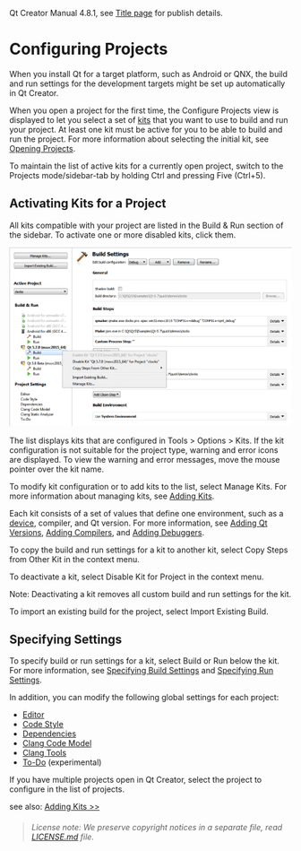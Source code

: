 
Qt Creator Manual 4.8.1,
see [Title page](title-page.md) for publish details.

Configuring Projects
====================

When you install Qt for a target platform, such as Android or QNX, the build and run settings for the development targets might be set up automatically in Qt Creator.

When you open a project for the first time, the Configure Projects view is displayed to let you select a set of [kits](https://doc.qt.io/qtcreator/creator-glossary.html#glossary-buildandrun-kit) that you want to use to build and run your project. At least one kit must be active for you to be able to build and run the project. For more information about selecting the initial kit, see [Opening Projects](https://doc.qt.io/qtcreator/creator-project-opening.html).

To maintain the list of active kits for a currently open project, switch to the Projects mode/sidebar-tab by holding Ctrl and pressing Five (Ctrl+5).

Activating Kits for a Project
-------------------------------------------------

All kits compatible with your project are listed in the Build & Run section of the sidebar. To activate one or more disabled kits, click them.

![](images/project-kits.png)

The list displays kits that are configured in Tools > Options > Kits. If the kit configuration is not suitable for the project type, warning and error icons are displayed. To view the warning and error messages, move the mouse pointer over the kit name.

To modify kit configuration or to add kits to the list, select Manage Kits. For more information about managing kits, see [Adding Kits](https://doc.qt.io/qtcreator/creator-targets.html).

Each kit consists of a set of values that define one environment, such as a [device](https://doc.qt.io/qtcreator/creator-glossary.html#glossary-device), compiler, and Qt version. For more information, see [Adding Qt Versions](https://doc.qt.io/qtcreator/creator-project-qmake.html), [Adding Compilers](https://doc.qt.io/qtcreator/creator-tool-chains.html), and [Adding Debuggers](https://doc.qt.io/qtcreator/creator-debuggers.html).

To copy the build and run settings for a kit to another kit, select Copy Steps from Other Kit in the context menu.

To deactivate a kit, select Disable Kit for Project in the context menu.

Note: Deactivating a kit removes all custom build and run settings for the kit.

To import an existing build for the project, select Import Existing Build.

Specifying Settings
-------------------------------------------------

To specify build or run settings for a kit, select Build or Run below the kit. For more information, see [Specifying Build Settings](https://doc.qt.io/qtcreator/creator-build-settings.html) and [Specifying Run Settings](https://doc.qt.io/qtcreator/creator-run-settings.html).

In addition, you can modify the following global settings for each project:

-   [Editor](editor-settings.md)
-   [Code Style](https://doc.qt.io/qtcreator/creator-code-style-settings.html)
-   [Dependencies](https://doc.qt.io/qtcreator/creator-build-dependencies.html)
-   [Clang Code Model](clang-codemodel.md)
-   [Clang Tools](https://doc.qt.io/qtcreator/creator-clang-tools.html)
-   [To-Do](https://doc.qt.io/qtcreator/creator-quick-tour.html#to-do-entries) (experimental)

If you have multiple projects open in Qt Creator, select the project to configure in the list of projects.

see also: [Adding Kits >>](targets.md)


> ###### License note: We preserve copyright notices in a separate file, read [LICENSE.md](./LICENSE.md) file.
